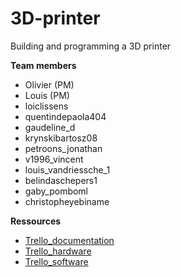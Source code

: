 # 3D-printer
Building and programming a 3D printer

**Team members** 
* Olivier (PM)
* Louis (PM)
* loiclissens
* quentindepaola404
* gaudeline_d
* krynskibartosz08
* petroons_jonathan
* v1996_vincent
* louis_vandriessche_1
* belindaschepers1
* gaby_pomboml
* christopheyebiname

**Ressources**
* [Trello_documentation](https://trello.com/b/goVn9zqa/imprimante3ddocumentation)
* [Trello_hardware](https://trello.com/b/MOCTHFVg/imprimante3dhardware)
* [Trello_software](https://trello.com/b/lOgzFnud/imprimante3dsoftware)

